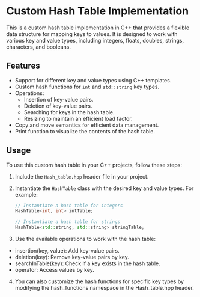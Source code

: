 # Custom Hash Table Implementation

This is a custom hash table implementation in C++ that provides a flexible data structure for mapping keys to values. It is designed to work with various key and value types, including integers, floats, doubles, strings, characters, and booleans.

## Features

- Support for different key and value types using C++ templates.
- Custom hash functions for `int` and `std::string` key types.
- Operations:
  - Insertion of key-value pairs.
  - Deletion of key-value pairs.
  - Searching for keys in the hash table.
  - Resizing to maintain an efficient load factor.
- Copy and move semantics for efficient data management.
- Print function to visualize the contents of the hash table.

## Usage

To use this custom hash table in your C++ projects, follow these steps:

1. Include the `Hash_table.hpp` header file in your project.

2. Instantiate the `HashTable` class with the desired key and value types. For example:
   ```cpp
   // Instantiate a hash table for integers
   HashTable<int, int> intTable;

   // Instantiate a hash table for strings
   HashTable<std::string, std::string> stringTable;

3. Use the available operations to work with the hash table:
- insertion(key, value): Add key-value pairs.
- deletion(key): Remove key-value pairs by key.
- searchInTable(key): Check if a key exists in the hash table.
- operator[](key): Access values by key.

4. You can also customize the hash functions for specific key types by modifying the hash_functions namespace in the Hash_table.hpp header.
